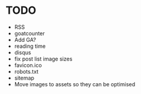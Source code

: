 # TODO

* RSS
* goatcounter
* Add GA?
* reading time
* disqus
* fix post list image sizes
* favicon.ico
* robots.txt
* sitemap
* Move images to assets so they can be optimised
